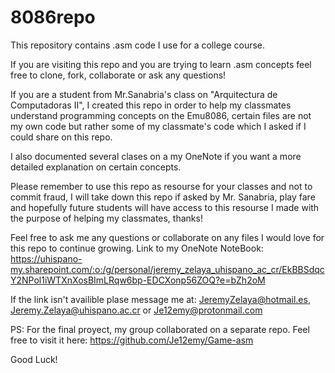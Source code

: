 # 8086repo
This repository contains .asm code I use for a college course.

If you are visiting this repo and you are trying to learn .asm concepts feel free to clone, fork, collaborate or ask any questions!

If you are a student from Mr.Sanabria's class on "Arquitectura de Computadoras II", I created this repo in order to help my classmates understand programming concepts on the Emu8086, certain files are not my own code but rather some of my classmate's code which I asked if I could share on this repo.

I also documented several clases on a my OneNote if you want a more detailed explanation on certain concepts.

Please remember to use this repo as resourse for your classes and not to commit fraud, I will take down this repo if asked by Mr. Sanabria, play fare and hopefully future students will have access to this resourse I made with the purpose of helping my classmates, thanks!

Feel free to ask me any questions or collaborate on any files I would love for this repo to continue growing.
Link to my OneNote NoteBook: https://uhispano-my.sharepoint.com/:o:/g/personal/jeremy_zelaya_uhispano_ac_cr/EkBBSdqcY2NPol1iWTXnXosBImLRqw6bp-EDCXonp56ZOQ?e=bZh2oM 

If the link isn't availible plase message me at: JeremyZelaya@hotmail.es, Jeremy.Zelaya@uhispano.ac.cr or Je12emy@protonmail.com

PS: For the final proyect, my group collaborated on a separate repo. Feel free to visit it here: https://github.com/Je12emy/Game-asm

Good Luck!

